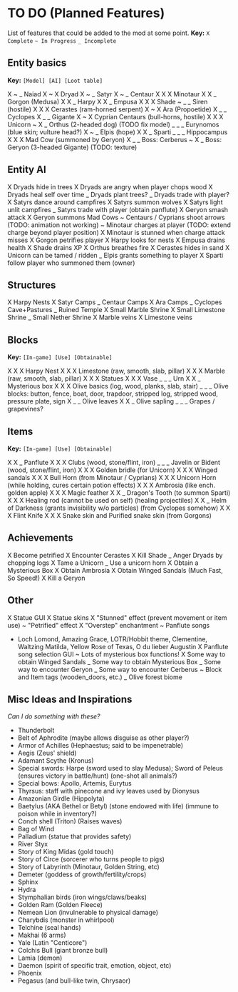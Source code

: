 # TO DO (Planned Features)

List of features that could be added to the mod at some point.
__Key:__
`X Complete` `~ In Progress` `_ Incomplete`

## Entity basics

__Key:__
`[Model] [AI] [Loot table]`

X ~ _ Naiad
X ~ X Dryad
X ~ _ Satyr
X ~ _ Centaur
X X X Minotaur
X X _ Gorgon (Medusa)
X X _ Harpy
X X _ Empusa
X X X Shade
~ _ _ Siren (hostile)
X X X Cerastes (ram-horned serpent)
X ~ X Ara (Propoetide)
X _ _ Cyclopes
X _ _ Gigante
X ~ X Cyprian Centaurs (bull-horns, hostile)
X X X Unicorn
~ X _ Orthus (2-headed dog) (TODO fix model)
_ _ _ Eurynomos (blue skin; vulture head?)
X ~ _ Elpis (hope)
X X _ Sparti
_ _ _ Hippocampus
X X X Mad Cow (summoned by Geryon)
X _ _ Boss: Cerberus
~ X _ Boss: Geryon (3-headed Gigante) (TODO: texture)


## Entity AI

X Dryads hide in trees
X Dryads are angry when player chops wood
X Dryads heal self over time
_ Dryads plant trees?
_ Dryads trade with player?
X Satyrs dance around campfires
X Satyrs summon wolves
X Satyrs light unlit campfires
_ Satyrs trade with player (obtain panflute)
X Geryon smash attack
X Geryon summons Mad Cows
~ Centaurs / Cyprians shoot arrows (TODO: animation not working)
~ Minotaur charges at player (TODO: extend charge beyond player position)
X Minotaur is stunned when charge attack misses
X Gorgon petrifies player
X Harpy looks for nests
X Empusa drains health
X Shade drains XP
X Orthus breathes fire
X Cerastes hides in sand
X Unicorn can be tamed / ridden
_ Elpis grants something to player
X Sparti follow player who summoned them (owner)

## Structures

X Harpy Nests
X Satyr Camps
_ Centaur Camps
X Ara Camps
_ Cyclopes Cave+Pastures
_ Ruined Temple
X Small Marble Shrine
X Small Limestone Shrine
_ Small Nether Shrine
X Marble veins
X Limestone veins

## Blocks

__Key:__
`[In-game] [Use] [Obtainable]`

X X X Harpy Nest
X X X Limestone (raw, smooth, slab, pillar)
X X X Marble (raw, smooth, slab, pillar)
X X X Statues
X X X Vase
_ _ _ Urn
X X _ Mysterious box
X X X Olive basics (log, wood, planks, slab, stair)
_ _ _ Olive blocks: button, fence, boat, door, trapdoor, stripped log, stripped wood, pressure plate, sign
X _ _ Olive leaves
X X _ Olive sapling
_ _ _ Grapes / grapevines?

## Items

__Key:__
`[In-game] [Use] [Obtainable]`

X X _ Panflute
X X X Clubs (wood, stone/flint, iron)
_ _ _ Javelin or Bident (wood, stone/flint, iron)
X X X Golden bridle (for Unicorn)
X X X Winged sandals
X X X Bull Horn (from Minotaur / Cyprians)
X X X Unicorn Horn (while holding, cures certain potion effects)
X X X Ambrosia (like ench. golden apple)
X X X Magic feather
X X _ Dragon's Tooth (to summon Sparti)
X X X Healing rod (cannot be used on self) (healing projectiles)
X X _ Helm of Darkness (grants invisibility w/o particles) (from Cyclopes somehow)
X X X Flint Knife
X X X Snake skin and Purified snake skin (from Gorgons)

## Achievements

X Become petrified
X Encounter Cerastes
X Kill Shade
_ Anger Dryads by chopping logs
X Tame a Unicorn
_ Use a unicorn horn
X Obtain a Mysterious Box
X Obtain Ambrosia
X Obtain Winged Sandals (Much Fast, So Speed!)
X Kill a Geryon

## Other

X Statue GUI
X Statue skins
X "Stunned" effect (prevent movement or item use)
~ "Petrified" effect
X "Overstep" enchantment
~ Panflute songs
- Loch Lomond, Amazing Grace, LOTR/Hobbit theme, Clementine, Waltzing Matilda, Yellow Rose of Texas, O du lieber Augustin
X Panflute song selection GUI
~ Lots of mysterious box functions!
X Some way to obtain Winged Sandals
_ Some way to obtain Mysterious Box
_ Some way to encounter Geryon
_ Some way to encounter Cerberus
~ Block and Item tags (wooden_doors, etc.)
_ Olive forest biome

## Misc Ideas and Inspirations

_Can I do something with these?_

- Thunderbolt
- Belt of Aphrodite (maybe allows disguise as other player?)
- Armor of Achilles (Hephaestus; said to be impenetrable)
- Aegis (Zeus' shield)
- Adamant Scythe (Kronus)
- Special swords: Harpe (sword used to slay Medusa); Sword of Peleus (ensures victory in battle/hunt) (one-shot all animals?)
- Special bows: Apollo, Artemis, Eurytus
- Thyrsus: staff with pinecone and ivy leaves used by Dionysus
- Amazonian Girdle (Hippolyta)
- Baetylus (AKA Bethel or Betyl) (stone endowed with life) (immune to poison while in inventory?)
- Conch shell (Triton) (Raises waves)
- Bag of Wind
- Palladium (statue that provides safety)
- River Styx
- Story of King Midas (gold touch)
- Story of Circe (sorcerer who turns people to pigs)
- Story of Labyrinth (Minotaur, Golden String, etc)
- Demeter (goddess of growth/fertility/crops)
- Sphinx
- Hydra
- Stymphalian birds (iron wings/claws/beaks)
- Golden Ram (Golden Fleece)
- Nemean Lion (invulnerable to physical damage)
- Charybdis (monster in whirlpool)
- Telchine (seal hands)
- Makhai (6 arms)
- Yale (Latin "Centicore")
- Colchis Bull (giant bronze bull)
- Lamia (demon)
- Daemon (spirit of specific trait, emotion, object, etc)
- Phoenix
- Pegasus (and bull-like twin, Chrysaor)
